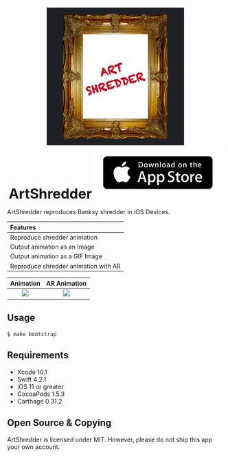 <p align="center">
<a href="https://itunes.apple.com/app/id1439126672?mt=8">
  <img src="./Images/icon.png" width="320px" />
</a>
  <b>
    <font size="6">ArtShredder</font>
  </b>
  <a href="https://itunes.apple.com/app/id1439126672?mt=8">
    <img src="./Images/Download_on_the_App_Store_Badge.png" />
  </a>
</p>

ArtShredder reproduces Banksy shredder in iOS Devices.

| Features |
| :- |
| Reproduce shredder animation |
| Output animation as an Image |
| Output animation as a GIF Image |
| Reproduce shredder animation with AR |

| Animation | AR Animation |
| :-: | :-: |
| ![](./Images/anim.gif) | ![](./Images/ar.gif) |

## Usage

```
$ make bootstrap
```

## Requirements

- Xcode 10.1
- Swift 4.2.1
- iOS 11 or greater
- CocoaPods 1.5.3
- Carthage 0.31.2

## Open Source & Copying

ArtShredder is licensed under MIT.
However, please do not ship this app your own account.
